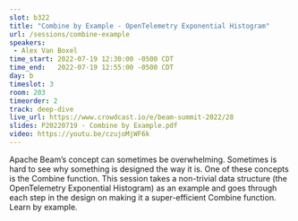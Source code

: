 ```yaml
---
slot: b322
title: "Combine by Example - OpenTelemetry Exponential Histogram"
url: /sessions/combine-example
speakers:
 - Alex Van Boxel
time_start: 2022-07-19 12:30:00 -0500 CDT
time_end:   2022-07-19 12:55:00 -0500 CDT
day: b
timeslot: 3
room: 203
timeorder: 2
track: deep-dive
live_url: https://www.crowdcast.io/e/beam-summit-2022/28
slides: P20220719 - Combine by Example.pdf
video: https://youtu.be/czujoMjWF6k
---
```


Apache Beam’s concept can sometimes be overwhelming. Sometimes is hard to see why something is designed the way it is. One of these concepts is the Combine function. This session takes a non-trivial data structure (the OpenTelemetry Exponential Histogram) as an example and goes through each step in the design on making it a super-efficient Combine function. Learn by example.